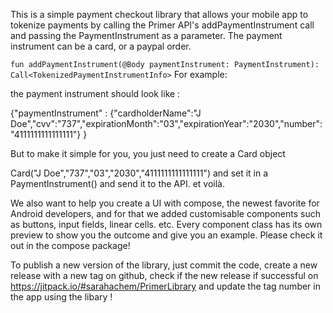 This is a simple payment checkout library that allows your mobile app to tokenize payments by calling the Primer API's addPaymentInstrument call and passing the PaymentInstrument as a parameter. The payment instrument can be a card, or a paypal order.

`fun addPaymentInstrument(@Body paymentInstrument: PaymentInstrument): Call<TokenizedPaymentInstrumentInfo>`
For example:

the payment instrument should look like :

{"paymentInstrument" : {"cardholderName":"J Doe","cvv":"737","expirationMonth":"03","expirationYear":"2030","number":"4111111111111111"} }

But to make it simple for you, you just need to create a Card object

Card("J Doe","737","03","2030","4111111111111111") and set it in a PaymentInstrument() and send it to the API. et voilà.

We also want to help you create a UI with compose, the newest favorite for Android developers, and for that we added customisable components such as buttons, input fields, linear cells. etc. Every component class has its own preview to show you the outcome and give you an example. Please check it out in the compose package!

To publish a new version of the library, just commit the code, create a new release with a new tag on github, check if the new release if successful on 
https://jitpack.io/#sarahachem/PrimerLibrary and update the tag number in the  app using the libary !
